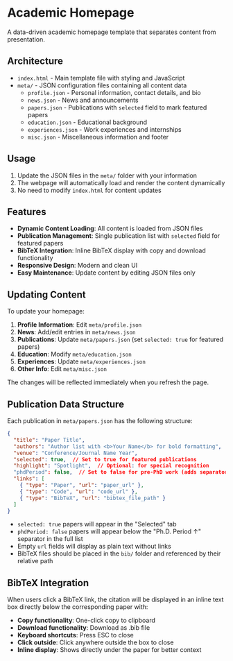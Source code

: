 # Academic Homepage

A data-driven academic homepage template that separates content from presentation.

## Architecture

- `index.html` - Main template file with styling and JavaScript
- `meta/` - JSON configuration files containing all content data
  - `profile.json` - Personal information, contact details, and bio
  - `news.json` - News and announcements
  - `papers.json` - Publications with `selected` field to mark featured papers
  - `education.json` - Educational background
  - `experiences.json` - Work experiences and internships
  - `misc.json` - Miscellaneous information and footer

## Usage

1. Update the JSON files in the `meta/` folder with your information
2. The webpage will automatically load and render the content dynamically
3. No need to modify `index.html` for content updates

## Features

- **Dynamic Content Loading**: All content is loaded from JSON files
- **Publication Management**: Single publication list with `selected` field for featured papers
- **BibTeX Integration**: Inline BibTeX display with copy and download functionality
- **Responsive Design**: Modern and clean UI
- **Easy Maintenance**: Update content by editing JSON files only

## Updating Content

To update your homepage:

1. **Profile Information**: Edit `meta/profile.json`
2. **News**: Add/edit entries in `meta/news.json`
3. **Publications**: Update `meta/papers.json` (set `selected: true` for featured papers)
4. **Education**: Modify `meta/education.json`
5. **Experiences**: Update `meta/experiences.json`
6. **Other Info**: Edit `meta/misc.json`

The changes will be reflected immediately when you refresh the page.

## Publication Data Structure

Each publication in `meta/papers.json` has the following structure:

```json
{
  "title": "Paper Title",
  "authors": "Author list with <b>Your Name</b> for bold formatting",
  "venue": "Conference/Journal Name Year",
  "selected": true,  // Set to true for featured publications
  "highlight": "Spotlight",  // Optional: for special recognition
  "phdPeriod": false,  // Set to false for pre-PhD work (adds separator)
  "links": [
    { "type": "Paper", "url": "paper_url" },
    { "type": "Code", "url": "code_url" },
    { "type": "BibTeX", "url": "bibtex_file_path" }
  ]
}
```

- `selected: true` papers will appear in the "Selected" tab
- `phdPeriod: false` papers will appear below the "Ph.D. Period ↑" separator in the full list
- Empty `url` fields will display as plain text without links
- BibTeX files should be placed in the `bib/` folder and referenced by their relative path

## BibTeX Integration

When users click a BibTeX link, the citation will be displayed in an inline text box directly below the corresponding paper with:
- **Copy functionality**: One-click copy to clipboard
- **Download functionality**: Download as .bib file
- **Keyboard shortcuts**: Press ESC to close
- **Click outside**: Click anywhere outside the box to close
- **Inline display**: Shows directly under the paper for better context 